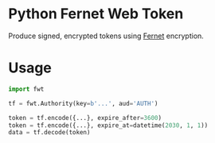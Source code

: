 # Python Fernet Web Token

Produce signed, encrypted tokens using [Fernet](https://cryptography.io/en/latest/fernet/) encryption.

# Usage

``` python
import fwt

tf = fwt.Authority(key=b'...', aud='AUTH')

token = tf.encode({...}, expire_after=3600)
token = tf.encode({...}, expire_at=datetime(2030, 1, 1))
data = tf.decode(token)
```
